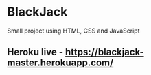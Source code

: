 # BlackJack
Small project using HTML, CSS and JavaScript

## Heroku live - https://blackjack-master.herokuapp.com/


